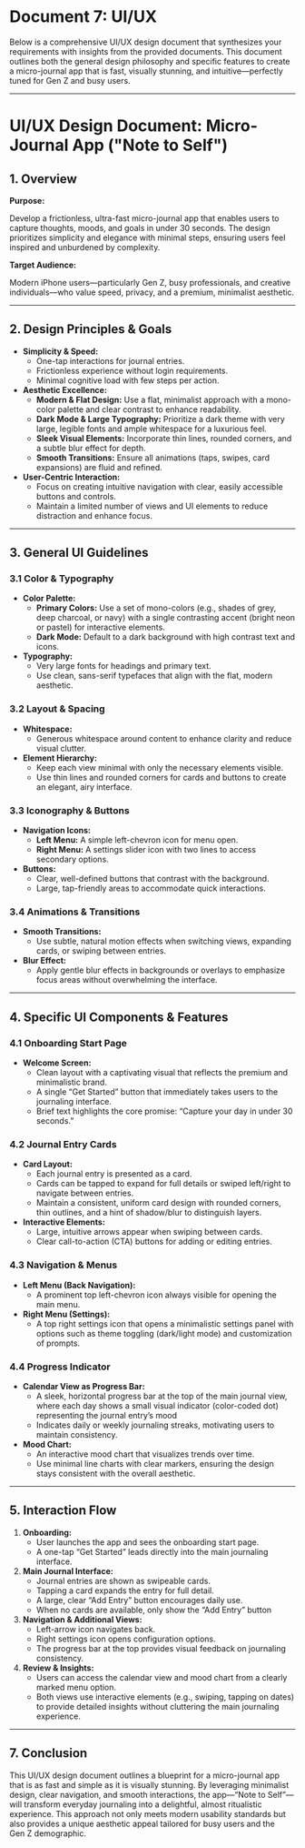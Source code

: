 # Document 7: UI/UX

Below is a comprehensive UI/UX design document that synthesizes your requirements with insights from the provided documents. This document outlines both the general design philosophy and specific features to create a micro-journal app that is fast, visually stunning, and intuitive—perfectly tuned for Gen Z and busy users.

---

# UI/UX Design Document: Micro-Journal App ("Note to Self")

## 1. Overview

**Purpose:**

Develop a frictionless, ultra-fast micro-journal app that enables users to capture thoughts, moods, and goals in under 30 seconds. The design prioritizes simplicity and elegance with minimal steps, ensuring users feel inspired and unburdened by complexity.

**Target Audience:**

Modern iPhone users—particularly Gen Z, busy professionals, and creative individuals—who value speed, privacy, and a premium, minimalist aesthetic.

---

## 2. Design Principles & Goals

- **Simplicity & Speed:**
    - One-tap interactions for journal entries.
    - Frictionless experience without login requirements.
    - Minimal cognitive load with few steps per action.
- **Aesthetic Excellence:**
    - **Modern & Flat Design:** Use a flat, minimalist approach with a mono-color palette and clear contrast to enhance readability.
    - **Dark Mode & Large Typography:** Prioritize a dark theme with very large, legible fonts and ample whitespace for a luxurious feel.
    - **Sleek Visual Elements:** Incorporate thin lines, rounded corners, and a subtle blur effect for depth.
    - **Smooth Transitions:** Ensure all animations (taps, swipes, card expansions) are fluid and refined.
- **User-Centric Interaction:**
    - Focus on creating intuitive navigation with clear, easily accessible buttons and controls.
    - Maintain a limited number of views and UI elements to reduce distraction and enhance focus.

---

## 3. General UI Guidelines

### 3.1 Color & Typography

- **Color Palette:**
    - **Primary Colors:** Use a set of mono-colors (e.g., shades of grey, deep charcoal, or navy) with a single contrasting accent (bright neon or pastel) for interactive elements.
    - **Dark Mode:** Default to a dark background with high contrast text and icons.
- **Typography:**
    - Very large fonts for headings and primary text.
    - Use clean, sans-serif typefaces that align with the flat, modern aesthetic.

### 3.2 Layout & Spacing

- **Whitespace:**
    - Generous whitespace around content to enhance clarity and reduce visual clutter.
- **Element Hierarchy:**
    - Keep each view minimal with only the necessary elements visible.
    - Use thin lines and rounded corners for cards and buttons to create an elegant, airy interface.

### 3.3 Iconography & Buttons

- **Navigation Icons:**
    - **Left Menu:** A simple left-chevron icon for menu open.
    - **Right Menu:** A settings slider icon with two lines to access secondary options.
- **Buttons:**
    - Clear, well-defined buttons that contrast with the background.
    - Large, tap-friendly areas to accommodate quick interactions.

### 3.4 Animations & Transitions

- **Smooth Transitions:**
    - Use subtle, natural motion effects when switching views, expanding cards, or swiping between entries.
- **Blur Effect:**
    - Apply gentle blur effects in backgrounds or overlays to emphasize focus areas without overwhelming the interface.

---

## 4. Specific UI Components & Features

### 4.1 Onboarding Start Page

- **Welcome Screen:**
    - Clean layout with a captivating visual that reflects the premium and minimalistic brand.
    - A single “Get Started” button that immediately takes users to the journaling interface.
    - Brief text highlights the core promise: “Capture your day in under 30 seconds.”

### 4.2 Journal Entry Cards

- **Card Layout:**
    - Each journal entry is presented as a card.
    - Cards can be tapped to expand for full details or swiped left/right to navigate between entries.
    - Maintain a consistent, uniform card design with rounded corners, thin outlines, and a hint of shadow/blur to distinguish layers.
- **Interactive Elements:**
    - Large, intuitive arrows appear when swiping between cards.
    - Clear call-to-action (CTA) buttons for adding or editing entries.

### 4.3 Navigation & Menus

- **Left Menu (Back Navigation):**
    - A prominent top left-chevron icon always visible for opening the main menu.
- **Right Menu (Settings):**
    - A top right settings icon that opens a minimalistic settings panel with options such as theme toggling (dark/light mode) and customization of prompts.

### 4.4 Progress Indicator

- **Calendar View as Progress Bar:**
    - A sleek, horizontal progress bar at the top of the main journal view, where each day shows a small visual indicator (color-coded dot) representing the journal entry’s mood
    - Indicates daily or weekly journaling streaks, motivating users to maintain consistency.
- **Mood Chart:**
    - An interactive mood chart that visualizes trends over time.
    - Use minimal line charts with clear markers, ensuring the design stays consistent with the overall aesthetic.

---

## 5. Interaction Flow

1. **Onboarding:**
    - User launches the app and sees the onboarding start page.
    - A one-tap “Get Started” leads directly into the main journaling interface.
2. **Main Journal Interface:**
    - Journal entries are shown as swipeable cards.
    - Tapping a card expands the entry for full detail.
    - A large, clear “Add Entry” button encourages daily use.
    - When no cards are available, only show the “Add Entry” button
3. **Navigation & Additional Views:**
    - Left-arrow icon navigates back.
    - Right settings icon opens configuration options.
    - The progress bar at the top provides visual feedback on journaling consistency.
4. **Review & Insights:**
    - Users can access the calendar view and mood chart from a clearly marked menu option.
    - Both views use interactive elements (e.g., swiping, tapping on dates) to provide detailed insights without cluttering the main journaling experience.

---

## 7. Conclusion

This UI/UX design document outlines a blueprint for a micro-journal app that is as fast and simple as it is visually stunning. By leveraging minimalist design, clear navigation, and smooth interactions, the app—“Note to Self”—will transform everyday journaling into a delightful, almost ritualistic experience. This approach not only meets modern usability standards but also provides a unique aesthetic appeal tailored for busy users and the Gen Z demographic.